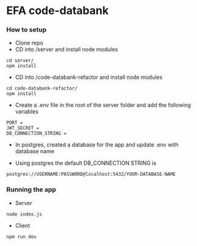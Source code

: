 # EFA code-databank

### How to setup

- Clone repo
- CD into /server and install node modules

```
cd server/
npm install

```

- CD into /code-databank-refactor and install node modules

```
cd code-databank-refactor/
npm install
```

- Create a .env file in the root of the server folder and add the following variables

```
PORT =
JWT_SECRET =
DB_CONNECTION_STRING =
```

- In postgres, created a database for the app and update .env with database name

- Using postgres the default DB_CONNECTION STRING is

```
postgres://USERNAME:PASSWORD@localhost:5432/YOUR-DATABASE-NAME
```

### Running the app

- Server

```
node index.js
```

- Client

```
npm run dev
```
